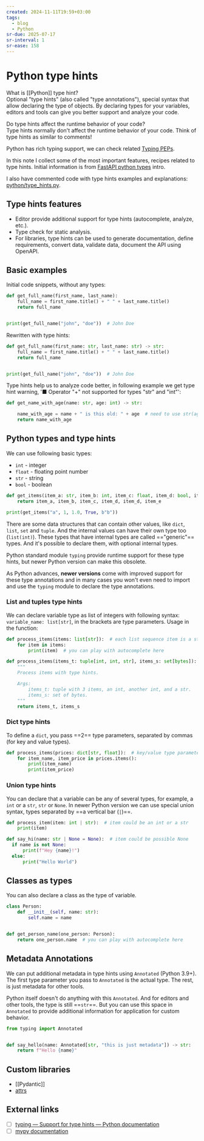 ```yaml
---
created: 2024-11-11T19:59+03:00
tags:
  - blog
  - Python
sr-due: 2025-07-17
sr-interval: 1
sr-ease: 158
---
```


# Python type hints

What is [[Python]] type hint?
<br class="f">
Optional "type hints" (also called "type annotations"), special syntax that
allow declaring the type of objects. By declaring types for your variables,
editors and tools can give you better support and analyze your code.

Do type hints affect the runtime behavior of your code?
<br class="f">
Type hints normally don't affect the runtime behavior of your code. Think of
type hints as similar to comments! <!--SR:!2025-02-22,9,250-->

Python has rich typing support, we can check related
[Typing PEPs](https://peps.python.org/topic/typing/).

In this note I collect some of the most important features, recipes related to
type hints. Initial information is from [FastAPI python
types](https://fastapi.tiangolo.com/python-types/) intro.

I also have commented code with type hints examples and explanations:
[python/type_hints.py](https://github.com/iturdikulov/python/blob/main/type_hints.py).

## Type hints features

- Editor provide additional support for type hints (autocomplete, analyze,
etc.).
- Type check for static analysis.
- For libraries, type hints can be used to generate documentation, define
requirements, convert data, validate data, document the API using OpenAPI.

## Basic examples

Initial code snippets, without any types:

```py
def get_full_name(first_name, last_name):
    full_name = first_name.title() + " " + last_name.title()
    return full_name


print(get_full_name("john", "doe"))  # John Doe
```

Rewritten with type hints:

```python
def get_full_name(first_name: str, last_name: str) -> str:
    full_name = first_name.title() + " " + last_name.title()
    return full_name


print(get_full_name("john", "doe"))  # John Doe
```

Type hints help us to analyze code better, in following example we get type hint
warning, '■ Operator "+" not supported for types "str" and "int"':

```python
def get_name_with_age(name: str, age: int) -> str:

    name_with_age = name + " is this old: " + age  # need to use str(age) here
    return name_with_age
```

## Python types and type hints

We can use following basic types:

- `int` - integer
- `float` - floating point number
- `str` - string
- `bool` - boolean

```python
def get_items(item_a: str, item_b: int, item_c: float, item_d: bool, item_e: bytes):
    return item_a, item_b, item_c, item_d, item_d, item_e

print(get_items("a", 1, 1.0, True, b"b"))
```

There are some data structures that can contain other values, like `dict`,
`list`, `set` and `tuple`. And the internal values can have their own type too
(`list(int)`). These types that have internal types are called =="generic"==
types. And it's possible to declare them, with optional internal types.

Python standard module `typing` provide runtime support for these type hints,
but newer Python version can make this obsolete.

As Python advances, **newer versions** come with improved support for these type
annotations and in many cases you won't even need to import and use the `typing`
module to declare the type annotations.

### List and tuples type hints

We can declare variable type as list of integers with following syntax:
<br class="f">
`variable_name: list[str]`, in the brackets are type parameters. Usage in the
function:
```python
def process_items(items: list[str]):  # each list sequence item is a string
    for item in items:
        print(item)  # you can play with autocomplete here

def process_items(items_t: tuple[int, int, str], items_s: set[bytes]):
    """
    Process items with type hints.

    Args:
        items_t: tuple with 3 items, an int, another int, and a str.
        items_s: set of bytes.
    """
    return items_t, items_s
```

### Dict type hints

To define a `dict`, you pass ==2== type parameters, separated by commas (for key
and value types).

```python
def process_items(prices: dict[str, float]):  # key/value type parameter
    for item_name, item_price in prices.items():
        print(item_name)
        print(item_price)
```

### Union type hints

You can declare that a variable can be any of several types, for example, a
`int` or a `str`, `str` or `None`. In newer Python version we can use special
union syntax, types separated by ==a vertical bar (`|`)==.

```python
def process_item(item: int | str):  # item could be an int or a str
    print(item)

def say_hi(name: str | None = None):  # item could be possible None
  if name is not None:
      print(f"Hey {name}!")
  else:
      print("Hello World")
```

## Classes as types

You can also declare a class as the type of variable.

```python
class Person:
    def __init__(self, name: str):
        self.name = name


def get_person_name(one_person: Person):
    return one_person.name  # you can play with autocomplete here
```

## Metadata Annotations

We can put additional metadata in type hints using `Annotated` (Python 3.9+).
The first type parameter you pass to `Annotated` is the actual type. The rest,
is just metadata for other tools.

Python itself doesn't do anything with this `Annotated`. And for editors and
other tools, the type is still ==`str`==. But you can use this space in
`Annotated` to provide additional information for application for custom
behavior.
```python
from typing import Annotated


def say_hello(name: Annotated[str, "this is just metadata"]) -> str:
    return f"Hello {name}"
```

## Custom libraries

- [[Pydantic]]
- [attrs](https://www.attrs.org/en/stable/)

## External links

- [ ] [typing — Support for type hints — Python documentation](https://docs.python.org/3/library/typing.html)
- [ ] [mypy documentation](https://mypy.readthedocs.io/en/stable/index.html)
